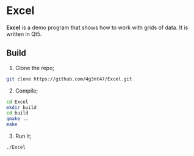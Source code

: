 # Excel

**Excel** is a demo program that shows how to work with grids of data. It is written in Qt5.

## Build

1. Clone the repo;

```sh
git clone https://github.com/4g3nt47/Excel.git
```

2. Compile;

```sh
cd Excel
mkdir build
cd build
qmake ..
make
```

3. Run it;

```sh
./Excel
```
